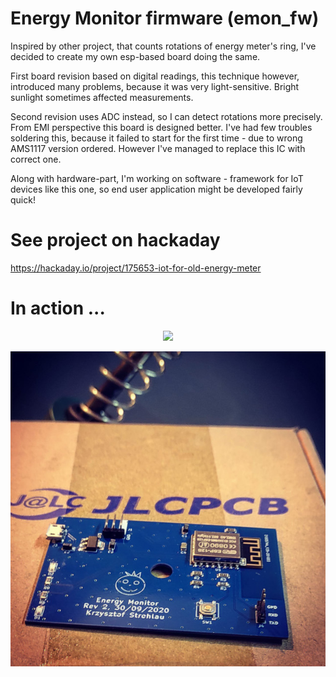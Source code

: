 #  Energy Monitor firmware (emon_fw)

Inspired by other project, that counts rotations of energy meter's ring, I've decided to create my own esp-based board doing the same.

First board revision based on digital readings, this technique however, introduced many problems, because it was very light-sensitive. Bright sunlight sometimes affected measurements.

Second revision uses ADC instead, so I can detect rotations more precisely. From EMI perspective this board is designed better. I've had few troubles soldering this, because it failed to start for the first time - due to wrong AMS1117 version ordered. However I've managed to replace this IC with correct one.

Along with hardware-part, I'm working on software - framework for IoT devices like this one, so end user application might be developed fairly quick!

# See project on hackaday
https://hackaday.io/project/175653-iot-for-old-energy-meter

# In action ...

<p align="center">
  <img src="docfiles/device.png">
</p>

<p align="center">
  <img src="docfiles/pcb.jpg">
</p>
